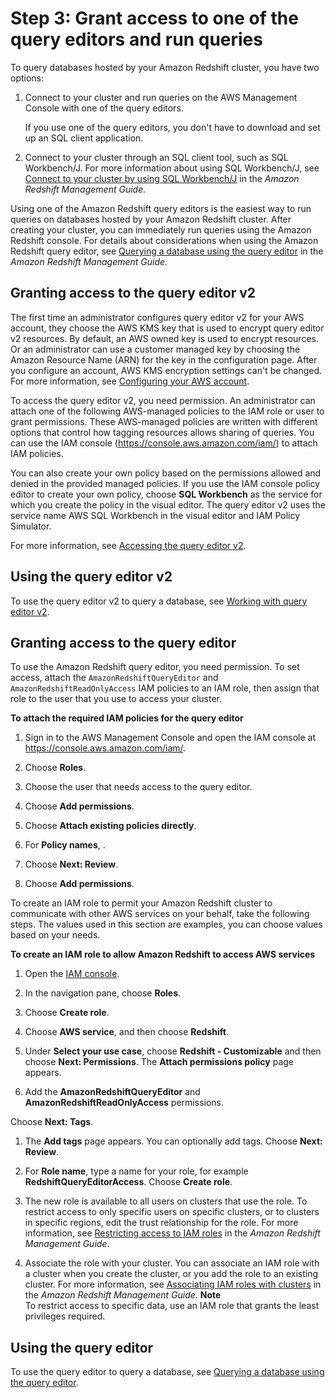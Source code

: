 # Step 3: Grant access to one of the query editors and run queries<a name="rs-gsg-connect-to-cluster"></a>

 To query databases hosted by your Amazon Redshift cluster, you have two options:

1. Connect to your cluster and run queries on the AWS Management Console with one of the query editors\. 

   If you use one of the query editors, you don't have to download and set up an SQL client application\. 

1. Connect to your cluster through an SQL client tool, such as SQL Workbench/J\. For more information about using SQL Workbench/J, see [Connect to your cluster by using SQL Workbench/J](https://docs.aws.amazon.com/redshift/latest/mgmt/connecting-using-workbench.html) in the *Amazon Redshift Management Guide\.* 

Using one of the Amazon Redshift query editors is the easiest way to run queries on databases hosted by your Amazon Redshift cluster\. After creating your cluster, you can immediately run queries using the Amazon Redshift console\. For details about considerations when using the Amazon Redshift query editor, see [Querying a database using the query editor](https://docs.aws.amazon.com/redshift/latest/mgmt/query-editor.html) in the *Amazon Redshift Management Guide\.*

## Granting access to the query editor v2<a name="gsg-query-cluster-configure-v2"></a>

The first time an administrator configures query editor v2 for your AWS account, they choose the AWS KMS key that is used to encrypt query editor v2 resources\. By default, an AWS owned key is used to encrypt resources\. Or an administrator can use a customer managed key by choosing the Amazon Resource Name \(ARN\) for the key in the configuration page\. After you configure an account, AWS KMS encryption settings can't be changed\. For more information, see [Configuring your AWS account](https://docs.aws.amazon.com/redshift/latest/mgmt/copy-parameters-credentials.html)\.

To access the query editor v2, you need permission\. An administrator can attach one of the following AWS\-managed policies to the IAM role or user to grant permissions\. These AWS\-managed policies are written with different options that control how tagging resources allows sharing of queries\. You can use the IAM console \([https://console\.aws\.amazon\.com/iam/](https://console.aws.amazon.com/iam/)\) to attach IAM policies\. 

You can also create your own policy based on the permissions allowed and denied in the provided managed policies\. If you use the IAM console policy editor to create your own policy, choose **SQL Workbench** as the service for which you create the policy in the visual editor\. The query editor v2 uses the service name AWS SQL Workbench in the visual editor and IAM Policy Simulator\.  

For more information, see [Accessing the query editor v2](query-editor-v2-configure.html)\.

## Using the query editor v2<a name="gsg-using-query-editor-v2"></a>

To use the query editor v2 to query a database, see [Working with query editor v2](https://docs.aws.amazon.com/redshift/latest/mgmt/query-editor-v2-using.html)\.

## Granting access to the query editor<a name="gsg-query-cluster-configure"></a>

To use the Amazon Redshift query editor, you need permission\. To set access, attach the `AmazonRedshiftQueryEditor` and `AmazonRedshiftReadOnlyAccess` IAM policies to an IAM role, then assign that role to the user that you use to access your cluster\.

**To attach the required IAM policies for the query editor**

1. Sign in to the AWS Management Console and open the IAM console at [https://console\.aws\.amazon\.com/iam/](https://console.aws.amazon.com/iam/)\.

1. Choose **Roles**\.

1. Choose the user that needs access to the query editor\.

1. Choose **Add permissions**\.

1. Choose **Attach existing policies directly**\.

1. For **Policy names**, \.

1. Choose **Next: Review**\.

1. Choose **Add permissions**\.

To create an IAM role to permit your Amazon Redshift cluster to communicate with other AWS services on your behalf, take the following steps\. The values used in this section are examples, you can choose values based on your needs\.<a name="create-iam-role-for-aws-services"></a>

**To create an IAM role to allow Amazon Redshift to access AWS services**

1. Open the [IAM console](https://console.aws.amazon.com/iam/home?#home)\.

1. In the navigation pane, choose **Roles**\.

1. Choose **Create role**\.

1. Choose **AWS service**, and then choose **Redshift**\.

1. Under **Select your use case**, choose **Redshift \- Customizable** and then choose **Next: Permissions**\. The **Attach permissions policy** page appears\.

1.  Add the **AmazonRedshiftQueryEditor** and **AmazonRedshiftReadOnlyAccess** permissions\.

   Choose **Next: Tags**\.

1. The **Add tags** page appears\. You can optionally add tags\. Choose **Next: Review**\.

1. For **Role name**, type a name for your role, for example **RedshiftQueryEditorAccess**\. Choose ****Create role****\.

1. The new role is available to all users on clusters that use the role\. To restrict access to only specific users on specific clusters, or to clusters in specific regions, edit the trust relationship for the role\. For more information, see [ Restricting access to IAM roles](https://docs.aws.amazon.com/redshift/latest/mgmt/authorizing-redshift-service.html#authorizing-redshift-service-database-users) in the *Amazon Redshift Management Guide*\. 

1. Associate the role with your cluster\. You can associate an IAM role with a cluster when you create the cluster, or you add the role to an existing cluster\. For more information, see [ Associating IAM roles with clusters](https://docs.aws.amazon.com/redshift/latest/mgmt/copy-unload-iam-role.html#copy-unload-iam-role-associating-with-clusters) in the *Amazon Redshift Management Guide*\. 
**Note**  
To restrict access to specific data, use an IAM role that grants the least privileges required\.

## Using the query editor<a name="gsg-using-query-editor"></a>

To use the query editor to query a database, see [Querying a database using the query editor](https://docs.aws.amazon.com/redshift/latest/mgmt/query-editor.html)\.